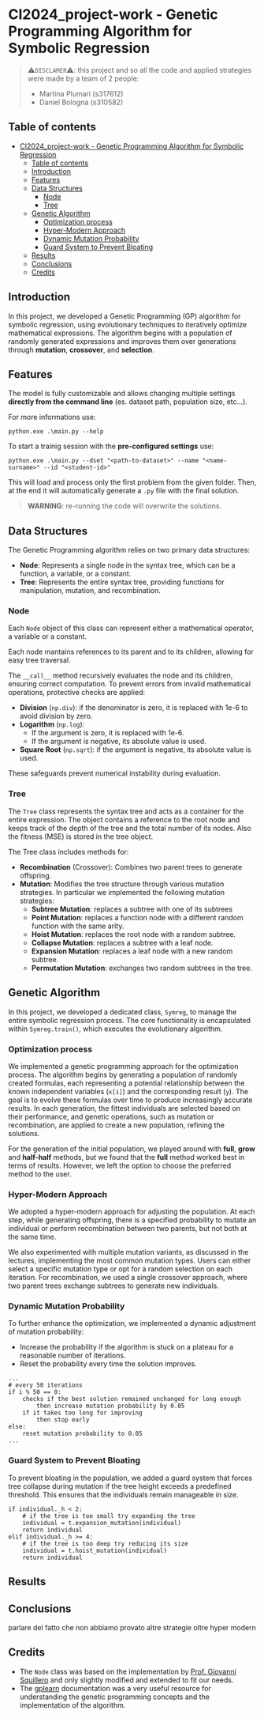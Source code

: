 # CI2024_project-work - Genetic Programming Algorithm for Symbolic Regression

> ⚠️`DISCLAMER`⚠️: this project and so all the code and applied strategies were made by a team of 2 people:
>
> - Martina Plumari (s317612)
> - Daniel Bologna (s310582)

## Table of contents

- [CI2024\_project-work - Genetic Programming Algorithm for Symbolic Regression](#ci2024_project-work---genetic-programming-algorithm-for-symbolic-regression)
	- [Table of contents](#table-of-contents)
	- [Introduction](#introduction)
	- [Features](#features)
	- [Data Structures](#data-structures)
		- [Node](#node)
		- [Tree](#tree)
	- [Genetic Algorithm](#genetic-algorithm)
		- [Optimization process](#optimization-process)
		- [Hyper-Modern Approach](#hyper-modern-approach)
		- [Dynamic Mutation Probability](#dynamic-mutation-probability)
		- [Guard System to Prevent Bloating](#guard-system-to-prevent-bloating)
	- [Results](#results)
	- [Conclusions](#conclusions)
	- [Credits](#credits)

## Introduction

In this project, we developed a Genetic Programming (GP) algorithm for symbolic regression, using evolutionary techniques to iteratively optimize mathematical expressions. 
The algorithm begins with a population of randomly generated expressions and improves them over generations through **mutation**, **crossover**, and **selection**.


## Features

The model is fully customizable and allows changing multiple settings **directly from the command line** (es. dataset path, population size, etc...).

For more informations use:

```
python.exe .\main.py --help
```

To start a trainig session with the **pre-configured settings** use:

```
python.exe .\main.py --dset "<path-to-dataset>" --name "<name-surname>" --id "<student-id>"
```

This will load and process only the first problem from the given folder. Then, at the end it will automatically generate a `.py` file with the final solution.

> **WARNING**: re-running the code will overwrite the solutions.

## Data Structures

The Genetic Programming algorithm relies on two primary data structures:

* **Node**: Represents a single node in the syntax tree, which can be a function, a variable, or a constant.
* **Tree**: Represents the entire syntax tree, providing functions for manipulation, mutation, and recombination.

### Node

Each ```Node``` object of this class can represent either a mathematical operator, a variable or a constant. 

Each node mantains references to its parent and to its children, allowing for easy tree traversal.

The ```__call__``` method recursively evaluates the node and its children, ensuring correct computation. To prevent errors from invalid mathematical operations, protective checks are applied:

* **Division** (```np.div```): if the denominator is zero, it is replaced with 1e-6 to avoid division by zero.
* **Logarithm** (```np.log```): 
  * If the argument is zero, it is replaced with 1e-6.
  * If the argument is negative, its absolute value is used.
* **Square Root** (```np.sqrt```): if the argument is negative, its absolute value is used.

These safeguards prevent numerical instability during evaluation.

### Tree

The ```Tree``` class represents the syntax tree and acts as a container for the entire expression. The object contains a reference to the root node and keeps track of the depth of the tree and the total number of its nodes. Also the fitness (MSE) is stored in the tree object.

The Tree class includes methods for:

* **Recombination** (Crossover): Combines two parent trees to generate offspring.
* **Mutation**: Modifies the tree structure through various mutation strategies. In particular we implemented the following mutation strategies:
  * **Subtree Mutation**: replaces a subtree with one of its subtrees
  * **Point Mutation**: replaces a function node with a different random function with the same arity.
  * **Hoist Mutation**: replaces the root node with a random subtree.
  * **Collapse Mutation**: replaces a subtree with a leaf node.
  * **Expansion Mutation**: replaces a leaf node with a new random subtree.
  * **Permutation Mutation**: exchanges two random subtrees in the tree.

## Genetic Algorithm

In this project, we developed a dedicated class, `Symreg`, to manage the entire symbolic regression process. The core functionality is encapsulated within `Symreg.train()`, which executes the evolutionary algorithm.

### Optimization process

We implemented a genetic programming approach for the optimization process. The algorithm begins by generating a population of randomly created formulas, each representing a potential relationship between the known independent variables (`x[i]`) and the corresponding result (`y`). The goal is to evolve these formulas over time to produce increasingly accurate results. In each generation, the fittest individuals are selected based on their performance, and genetic operations, such as mutation or recombination, are applied to create a new population, refining the solutions. 

For the generation of the initial population, we played around with **full**, **grow** and **half-half** methods, but we found that the **full** method worked best in terms of results. However, we left the option to choose the preferred method to the user.
  

### Hyper-Modern Approach

We adopted a hyper-modern approach for adjusting the population. At each step, while generating offspring, there is a specified probability to mutate an individual or perform recombination between two parents, but not both at the same time.

We also experimented with multiple mutation variants, as discussed in the lectures, implementing the most common mutation types. Users can either select a specific mutation type or opt for a random selection on each iteration. For recombination, we used a single crossover approach, where two parent trees exchange subtrees to generate new individuals.

### Dynamic Mutation Probability

To further enhance the optimization, we implemented a dynamic adjustment of mutation probability:

- Increase the probability if the algorithm is stuck on a plateau for a reasonable number of iterations.
- Reset the probability every time the solution improves.

```
...
# every 50 iterations
if i % 50 == 0:
	checks if the best solution remained unchanged for long enough
		then increase mutation probability by 0.05
	if it takes too long for improving 
		then stop early
else:
	reset mutation probability to 0.05
...

```

### Guard System to Prevent Bloating

To prevent bloating in the population, we added a guard system that forces tree collapse during mutation if the tree height exceeds a predefined threshold. This ensures that the individuals remain manageable in size.

```
if individual._h < 2:
	# if the tree is too small try expanding the tree
	individual = t.expansion_mutation(individual)
	return individual
elif individual._h >= 4:
	# if the tree is too deep try reducing its size
	individual = t.hoist_mutation(individual)
	return individual
```

## Results

## Conclusions

parlare del fatto che non abbiamo provato altre strategie oltre hyper modern

## Credits

* The ```Node``` class was based on the implementation by [Prof. Giovanni Squillero](https://github.com/squillero/computational-intelligence/tree/master/2024-25/symreg/gxgp) and only slightly modified and extended to fit our needs.
* The [gplearn](https://gplearn.readthedocs.io/en/stable/intro.html) documentation was a very useful resource for understanding the genetic programming concepts and the implementation of the algorithm.